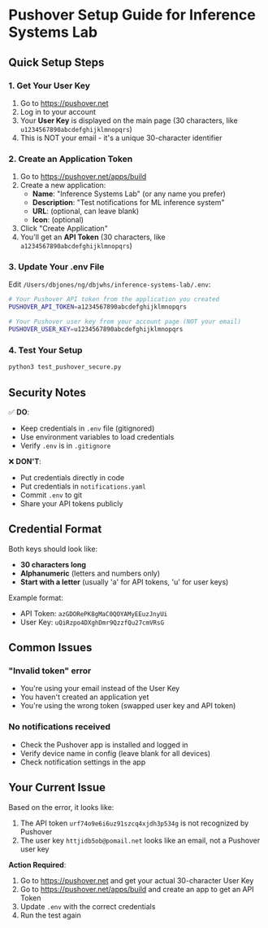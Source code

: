 # Pushover Setup Guide for Inference Systems Lab

## Quick Setup Steps

### 1. Get Your User Key
1. Go to https://pushover.net
2. Log in to your account  
3. Your **User Key** is displayed on the main page (30 characters, like `u1234567890abcdefghijklmnopqrs`)
4. This is NOT your email - it's a unique 30-character identifier

### 2. Create an Application Token
1. Go to https://pushover.net/apps/build
2. Create a new application:
   - **Name**: "Inference Systems Lab" (or any name you prefer)
   - **Description**: "Test notifications for ML inference system"
   - **URL**: (optional, can leave blank)
   - **Icon**: (optional)
3. Click "Create Application"
4. You'll get an **API Token** (30 characters, like `a1234567890abcdefghijklmnopqrs`)

### 3. Update Your .env File
Edit `/Users/dbjones/ng/dbjwhs/inference-systems-lab/.env`:

```bash
# Your Pushover API token from the application you created
PUSHOVER_API_TOKEN=a1234567890abcdefghijklmnopqrs

# Your Pushover user key from your account page (NOT your email)
PUSHOVER_USER_KEY=u1234567890abcdefghijklmnopqrs
```

### 4. Test Your Setup
```bash
python3 test_pushover_secure.py
```

## Security Notes

✅ **DO**: 
- Keep credentials in `.env` file (gitignored)
- Use environment variables to load credentials
- Verify `.env` is in `.gitignore`

❌ **DON'T**:
- Put credentials directly in code
- Put credentials in `notifications.yaml`
- Commit `.env` to git
- Share your API tokens publicly

## Credential Format

Both keys should look like:
- **30 characters long**
- **Alphanumeric** (letters and numbers only)
- **Start with a letter** (usually 'a' for API tokens, 'u' for user keys)

Example format:
- API Token: `azGDORePK8gMaC0QOYAMyEEuzJnyUi`
- User Key: `uQiRzpo4DXghDmr9QzzfQu27cmVRsG`

## Common Issues

### "Invalid token" error
- You're using your email instead of the User Key
- You haven't created an application yet
- You're using the wrong token (swapped user key and API token)

### No notifications received
- Check the Pushover app is installed and logged in
- Verify device name in config (leave blank for all devices)
- Check notification settings in the app

## Your Current Issue

Based on the error, it looks like:
1. The API token `urf74o9e6i6uz91szcq4xjdh3p534g` is not recognized by Pushover
2. The user key `httjidb5ob@pomail.net` looks like an email, not a Pushover user key

**Action Required**:
1. Go to https://pushover.net and get your actual 30-character User Key
2. Go to https://pushover.net/apps/build and create an app to get an API Token
3. Update `.env` with the correct credentials
4. Run the test again
